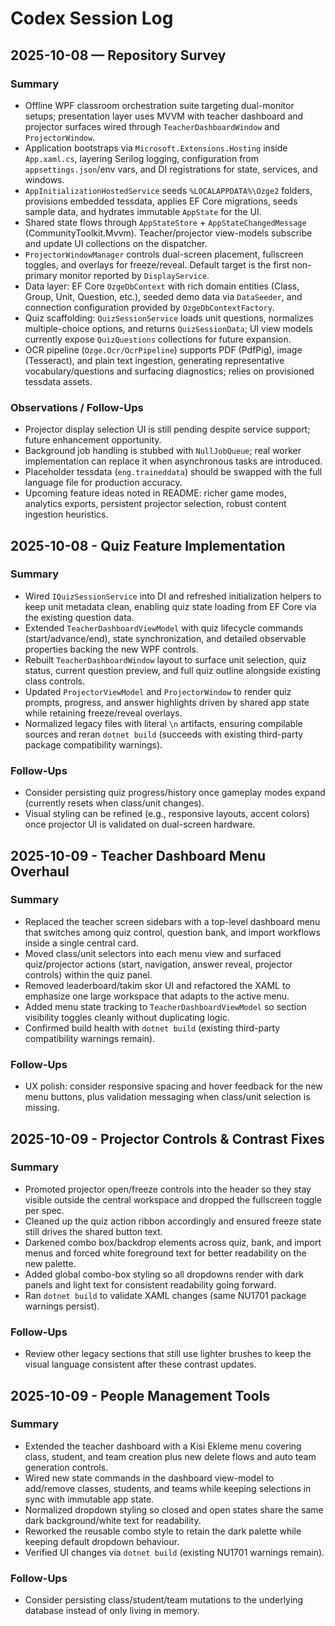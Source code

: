 # Codex Session Log

## 2025-10-08 — Repository Survey

### Summary
- Offline WPF classroom orchestration suite targeting dual-monitor setups; presentation layer uses MVVM with teacher dashboard and projector surfaces wired through `TeacherDashboardWindow` and `ProjectorWindow`.
- Application bootstraps via `Microsoft.Extensions.Hosting` inside `App.xaml.cs`, layering Serilog logging, configuration from `appsettings.json`/env vars, and DI registrations for state, services, and windows.
- `AppInitializationHostedService` seeds `%LOCALAPPDATA%\Ozge2` folders, provisions embedded tessdata, applies EF Core migrations, seeds sample data, and hydrates immutable `AppState` for the UI.
- Shared state flows through `AppStateStore` + `AppStateChangedMessage` (CommunityToolkit.Mvvm). Teacher/projector view-models subscribe and update UI collections on the dispatcher.
- `ProjectorWindowManager` controls dual-screen placement, fullscreen toggles, and overlays for freeze/reveal. Default target is the first non-primary monitor reported by `DisplayService`.
- Data layer: EF Core `OzgeDbContext` with rich domain entities (Class, Group, Unit, Question, etc.), seeded demo data via `DataSeeder`, and connection configuration provided by `OzgeDbContextFactory`.
- Quiz scaffolding: `QuizSessionService` loads unit questions, normalizes multiple-choice options, and returns `QuizSessionData`; UI view models currently expose `QuizQuestions` collections for future expansion.
- OCR pipeline (`Ozge.Ocr/OcrPipeline`) supports PDF (PdfPig), image (Tesseract), and plain text ingestion, generating representative vocabulary/questions and surfacing diagnostics; relies on provisioned tessdata assets.

### Observations / Follow-Ups
- Projector display selection UI is still pending despite service support; future enhancement opportunity.
- Background job handling is stubbed with `NullJobQueue`; real worker implementation can replace it when asynchronous tasks are introduced.
- Placeholder tessdata (`eng.traineddata`) should be swapped with the full language file for production accuracy.
- Upcoming feature ideas noted in README: richer game modes, analytics exports, persistent projector selection, robust content ingestion heuristics.

## 2025-10-08 - Quiz Feature Implementation

### Summary
- Wired `IQuizSessionService` into DI and refreshed initialization helpers to keep unit metadata clean, enabling quiz state loading from EF Core via the existing question data.
- Extended `TeacherDashboardViewModel` with quiz lifecycle commands (start/advance/end), state synchronization, and detailed observable properties backing the new WPF controls.
- Rebuilt `TeacherDashboardWindow` layout to surface unit selection, quiz status, current question preview, and full quiz outline alongside existing class controls.
- Updated `ProjectorViewModel` and `ProjectorWindow` to render quiz prompts, progress, and answer highlights driven by shared app state while retaining freeze/reveal overlays.
- Normalized legacy files with literal `\n` artifacts, ensuring compilable sources and reran `dotnet build` (succeeds with existing third-party package compatibility warnings).

### Follow-Ups
- Consider persisting quiz progress/history once gameplay modes expand (currently resets when class/unit changes).
- Visual styling can be refined (e.g., responsive layouts, accent colors) once projector UI is validated on dual-screen hardware.

## 2025-10-09 - Teacher Dashboard Menu Overhaul

### Summary
- Replaced the teacher screen sidebars with a top-level dashboard menu that switches among quiz control, question bank, and import workflows inside a single central card.
- Moved class/unit selectors into each menu view and surfaced quiz/projector actions (start, navigation, answer reveal, projector controls) within the quiz panel.
- Removed leaderboard/takim skor UI and refactored the XAML to emphasize one large workspace that adapts to the active menu.
- Added menu state tracking to `TeacherDashboardViewModel` so section visibility toggles cleanly without duplicating logic.
- Confirmed build health with `dotnet build` (existing third-party compatibility warnings remain).

### Follow-Ups
- UX polish: consider responsive spacing and hover feedback for the new menu buttons, plus validation messaging when class/unit selection is missing.

## 2025-10-09 - Projector Controls & Contrast Fixes

### Summary
- Promoted projector open/freeze controls into the header so they stay visible outside the central workspace and dropped the fullscreen toggle per spec.
- Cleaned up the quiz action ribbon accordingly and ensured freeze state still drives the shared button text.
- Darkened combo box/backdrop elements across quiz, bank, and import menus and forced white foreground text for better readability on the new palette.
- Added global combo-box styling so all dropdowns render with dark panels and light text for consistent readability going forward.
- Ran `dotnet build` to validate XAML changes (same NU1701 package warnings persist).

### Follow-Ups
- Review other legacy sections that still use lighter brushes to keep the visual language consistent after these contrast updates.

## 2025-10-09 - People Management Tools

### Summary
- Extended the teacher dashboard with a Kisi Ekleme menu covering class, student, and team creation plus new delete flows and auto team generation controls.
- Wired new state commands in the dashboard view-model to add/remove classes, students, and teams while keeping selections in sync with immutable app state.
- Normalized dropdown styling so closed and open states share the same dark background/white text for readability.
- Reworked the reusable combo style to retain the dark palette while keeping default dropdown behaviour.
- Verified UI changes via `dotnet build` (existing NU1701 warnings remain).

### Follow-Ups
- Consider persisting class/student/team mutations to the underlying database instead of only living in memory.

